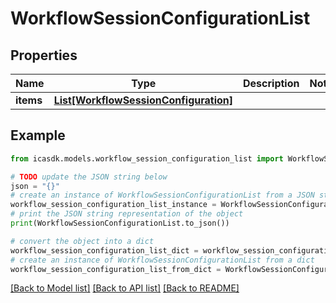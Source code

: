 # WorkflowSessionConfigurationList


## Properties

Name | Type | Description | Notes
------------ | ------------- | ------------- | -------------
**items** | [**List[WorkflowSessionConfiguration]**](WorkflowSessionConfiguration.md) |  | 

## Example

```python
from icasdk.models.workflow_session_configuration_list import WorkflowSessionConfigurationList

# TODO update the JSON string below
json = "{}"
# create an instance of WorkflowSessionConfigurationList from a JSON string
workflow_session_configuration_list_instance = WorkflowSessionConfigurationList.from_json(json)
# print the JSON string representation of the object
print(WorkflowSessionConfigurationList.to_json())

# convert the object into a dict
workflow_session_configuration_list_dict = workflow_session_configuration_list_instance.to_dict()
# create an instance of WorkflowSessionConfigurationList from a dict
workflow_session_configuration_list_from_dict = WorkflowSessionConfigurationList.from_dict(workflow_session_configuration_list_dict)
```
[[Back to Model list]](../README.md#documentation-for-models) [[Back to API list]](../README.md#documentation-for-api-endpoints) [[Back to README]](../README.md)


